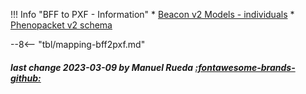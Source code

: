 !!! Info "BFF to PXF - Information"
    * [Beacon v2 Models - individuals](https://docs.genomebeacons.org/schemas-md/individuals_defaultSchema)
    * [Phenopacket v2 schema](https://phenopacket-schema.readthedocs.io/en/latest/phenopacket.html)

--8<-- "tbl/mapping-bff2pxf.md"

##### last change 2023-03-09 by Manuel Rueda [:fontawesome-brands-github:](https://github.com/mrueda)


